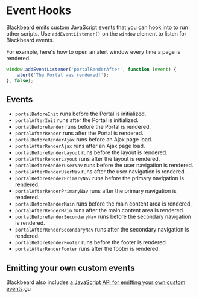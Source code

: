 # Event Hooks

Blackbeard emits custom JavaScript events that you can hook into to run other scripts. Use `addEventListener()` on the `window` element to listen for Blackbeard events.

For example, here's how to open an alert window every time a page is rendered.

```js
window.addEventListener('portalRenderAfter', function (event) {
	alert('The Portal was rendered!');
}, false);
```

## Events

- `portalBeforeInit` runs before the Portal is initialized.
- `portalAfterInit` runs after the Portal is initialized.
- `portalBeforeRender` runs before the Portal is rendered.
- `portalAfterRender` runs after the Portal is rendered.
- `portalBeforeRenderAjax` runs before an Ajax page load.
- `portalAfterRenderAjax` runs after an Ajax page load.
- `portalBeforeRenderLayout` runs before the layout is rendered.
- `portalAfterRenderLayout` runs after the layout is rendered.
- `portalBeforeRenderUserNav` runs before the user navigation is rendered.
- `portalAfterRenderUserNav` runs after the user navigation is rendered.
- `portalBeforeRenderPrimaryNav` runs before the primary navigation is rendered.
- `portalAfterRenderPrimaryNav` runs after the primary navigation is rendered.
- `portalBeforeRenderMain` runs before the main content area is rendered.
- `portalAfterRenderMain` runs after the main content area is rendered.
- `portalBeforeRenderSecondaryNav` runs before the secondary navigation is rendered.
- `portalAfterRenderSecondaryNav` runs after the secondary navigation is rendered.
- `portalBeforeRenderFooter` runs before the footer is rendered.
- `portalAfterRenderFooter` runs after the footer is rendered.

## Emitting your own custom events

Blackbeard also includes [a JavaScript API for emitting your own custom events](/docs/read/api#emitevent).gu